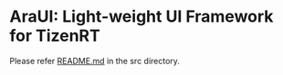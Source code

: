 # AraUI: Light-weight UI Framework for TizenRT

Please refer [README.md](https://github.com/Samsung/TizenRT/blob/master/framework/src/araui/README.md) in the src directory.
